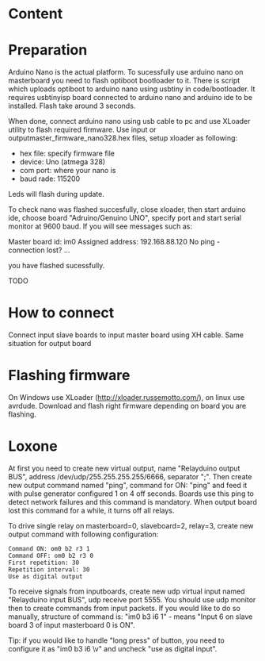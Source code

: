# Content

# Preparation

Arduino Nano is the actual platform. To sucessfully use arduino nano on masterboard you need
to flash optiboot bootloader to it. There is script which uploads optiboot to arduino nano using usbtiny in code/bootloader.
It requires usbtinyisp board connected to arduino nano and arduino ide to be installed. Flash take around 3 seconds.

When done, connect arduino nano using usb cable to pc and use XLoader utility to flash required firmware.
Use input or outputmaster_firmware_nano328.hex files, setup xloader as following:
- hex file: specify firmware file
- device: Uno (atmega 328)
- com port: where your nano is
- baud rade: 115200

Leds will flash during update.

To check nano was flashed succesfully, close xloader, then start arduino ide, choose board "Adruino/Genuino UNO", specify port
and start serial monitor at 9600 baud. If you will see messages such as:

Master board id: im0
Assigned address: 192.168.88.120
No ping - connection lost?
...

you have flashed sucessfully.
   
 


TODO

# How to connect

Connect input slave boards to input master board using XH cable. Same situation for output board


# Flashing firmware

On Windows use XLoader (http://xloader.russemotto.com/), on linux use avrdude. Download and flash right firmware depending on board you are flashing.


# Loxone

At first you need to create new virtual output, name "Relayduino output BUS", address /dev/udp/255.255.255.255/6666, separator ";". Then create new output command named "ping", command for ON: "ping"
and feed it with pulse generator configured 1 on 4 off seconds. Boards use this ping to detect network failures and this command is mandatory. When output board lost this command
for a while, it turns off all relays.

To drive single relay on masterboard=0, slaveboard=2, relay=3, create new output command with following configuration:
```
Command ON: om0 b2 r3 1
Command OFF: om0 b2 r3 0
First repetition: 30
Repetition interval: 30
Use as digital output
```

To receive signals from inputboards, create new udp virtual input named "Relayduino input BUS", udp receive port 5555. You should use udp monitor then to create commands from input packets.
If you would like to do so manually, structure of command is:
"im0 b3 i6 1" - means "Input 6 on slave board 3 of input masterboard 0 is ON".

Tip: if you would like to handle "long press" of button, you need to configure it as "im0 b3 i6 \v" and uncheck "use as digital input".
